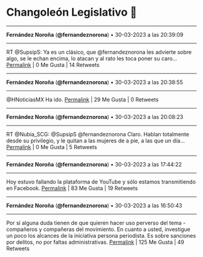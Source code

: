# Changoleón Legislativo 🙈
*****
**Fernández Noroña** (**@fernandeznorona**) • 30-03-2023 a las 20:39:09
*****
RT @SupsipS: Ya es un clásico, que @fernandeznorona les advierte sobre algo, se le echan encima, lo atacan y al rato les toca poner su caro…
[Permalink](https://twitter.com/fernandeznorona/status/1641661384373985283) | 0 Me Gusta | 14 Retweets
*****
**Fernández Noroña** (**@fernandeznorona**) • 30-03-2023 a las 20:38:55
*****
@HNoticiasMX Ha ido.
[Permalink](https://twitter.com/fernandeznorona/status/1641661326043885571) | 29 Me Gusta | 0 Retweets
*****
**Fernández Noroña** (**@fernandeznorona**) • 30-03-2023 a las 20:08:23
*****
RT @Nubia_SCG: @SupsipS @fernandeznorona Claro. Hablan totalmente desde su privilegio, y le quitan a las mujeres de a pie, a las que un día…
[Permalink](https://twitter.com/fernandeznorona/status/1641653642817150976) | 0 Me Gusta | 5 Retweets
*****
**Fernández Noroña** (**@fernandeznorona**) • 30-03-2023 a las 17:44:22
*****
Hoy estuvo fallando la plataforma de YouTube y sólo estamos transmitiendo en Facebook.
[Permalink](https://twitter.com/fernandeznorona/status/1641617397516738563) | 83 Me Gusta | 19 Retweets
*****
**Fernández Noroña** (**@fernandeznorona**) • 30-03-2023 a las 16:50:43
*****
Por sí alguna duda tienen de que quieren hacer uso perverso del tema -compañeros y compañeras del movimiento. En cuanto a usted, investigue un poco los alcances de la iniciativa persona periodista. Es sobre sanciones por delitos, no por faltas administrativas.
[Permalink](https://twitter.com/fernandeznorona/status/1641603896064856064) | 125 Me Gusta | 49 Retweets